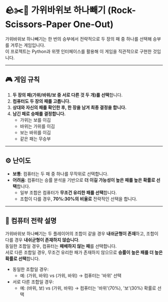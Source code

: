 # 🪨✂️🧻 가위바위보 하나빼기 (Rock-Scissors-Paper One-Out)

가위바위보 하나빼기는 한 번의 승부에서 전략적으로 두 장의 패 중 하나를 선택해 승부를 겨루는 게임입니다.  
이 프로젝트는 Python과 위젯 인터페이스를 활용해 이 게임을 직관적으로 구현한 것입니다.

---

## 🎮 게임 규칙

1. **두 장의 패(가위/바위/보 중 서로 다른 것 두 개)를 선택**합니다.
2. **컴퓨터도 두 장의 패를 고릅니다.**
3. **상대와 자신의 패를 확인한 후, 한 장을 남겨 최종 결정을 합니다.**
4. **남긴 패로 승패를 결정합니다.**
    - 가위는 보를 이김  
    - 바위는 가위를 이김  
    - 보는 바위를 이김  
    - 같은 패는 무승부

---

## ⚙️ 난이도

- **보통**: 컴퓨터는 두 패 중 하나를 무작위로 선택합니다.
- **어려움**: 컴퓨터는 승률 분석을 기반으로 **더 이길 가능성이 높은 패를 높은 확률로 선택**합니다.
    - 일부 조합은 컴퓨터가 **무조건 유리한 패를 선택**합니다.
    - 조합이 다를 경우, **70%:30%의 비율로** 전략적인 선택을 합니다.

---

## 🧠 컴퓨터 전략 설명

가위바위보 하나빼기는 두 플레이어의 조합이 같을 경우 **내쉬균형이 존재**하고, 조합이 다를 경우 **내쉬균형이 존재하지 않습니다**.  
동일한 조합일 경우, 컴퓨터는 **패배하지 않는 패**를 선택합니다.  
서로 다른 조합일 경우, 무조건 유리한 패가 존재하지 않으므로 **승률이 높은 패를 더 높은 확률로 선택**합니다.  
- 동일한 조합일 경우:
    - 예: (가위, 바위) vs (가위, 바위) → 컴퓨터는 '바위' 선택 
- 서로 다른 조합일 경우:
    - 예: (바위, 보) vs (가위, 바위) → 컴퓨터는 '바위'(70%), '보'(30%) 확률로 선택


